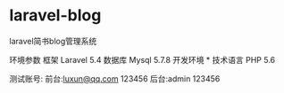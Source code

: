 # laravel-blog

laravel简书blog管理系统

环境参数
框架 Laravel 5.4 数据库 Mysql 5.7.8 开发环境 * 技术语言 PHP 5.6

测试账号:
前台:luxun@qq.com  123456
后台:admin		   123456
